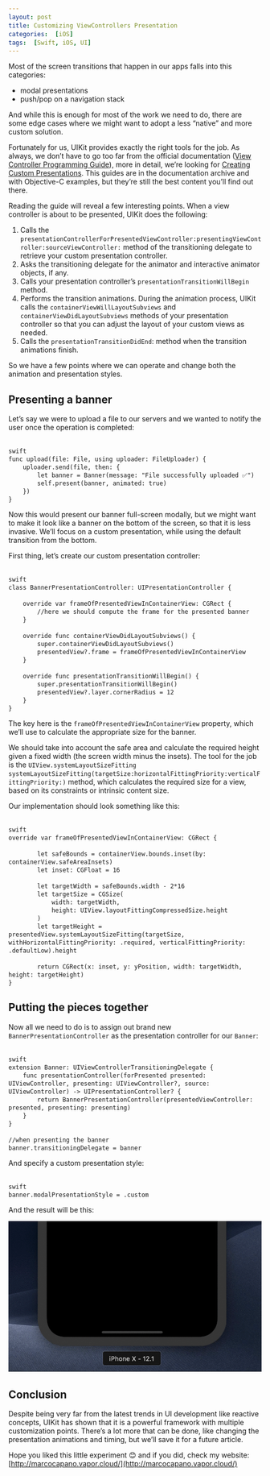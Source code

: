 ```yaml
---
layout: post
title: Customizing ViewControllers Presentation
categories:  [iOS]
tags:  [Swift, iOS, UI]
---
```


<link rel="stylesheet" href="/sundellsColors.css">

Most of the screen transitions that happen in our apps falls into this categories:
- modal presentations
- push/pop on a navigation stack

And while this is enough for most of the work we need to do, there are some edge cases where we might want to adopt a less “native” and more custom solution.

Fortunately for us, UIKit provides exactly the right tools for the job.
As always, we don’t have to go too far from the official documentation ([View Controller Programming Guide](https://developer.apple.com/library/archive/featuredarticles/ViewControllerPGforiPhoneOS/index.html#//apple_ref/doc/uid/TP40007457-CH2-SW1)), more in detail, we’re looking for [Creating Custom Presentations](https://developer.apple.com/library/archive/featuredarticles/ViewControllerPGforiPhoneOS/DefiningCustomPresentations.html#//apple_ref/doc/uid/TP40007457-CH25-SW1). This guides are in the documentation archive and with Objective-C examples, but they’re still the best content you’ll find out there.

Reading the guide will reveal a few interesting points. When a view controller is about to be presented, UIKit does the following:
 
1. Calls the `presentationControllerForPresentedViewController:presentingViewController:sourceViewController:` method of the transitioning delegate to retrieve your custom presentation controller.
2. Asks the transitioning delegate for the animator and interactive animator objects, if any.
3. Calls your presentation controller’s `presentationTransitionWillBegin` method.
4. Performs the transition animations. During the animation process, UIKit calls the `containerViewWillLayoutSubviews` and `containerViewDidLayoutSubviews` methods of your presentation controller so that you can adjust the layout of your custom views as needed.
5. Calls the `presentationTransitionDidEnd`: method when the transition animations finish.

So we have a few points where we can operate and change both the animation and presentation styles.

## Presenting a banner

Let’s say we were to upload a file to our servers and we wanted to notify the user once the operation is completed:

<pre class="splash"><code>
swift
<span class="keyword">func</span> upload(file: <span class="type">File</span>, using uploader: <span class="type">FileUploader</span>) {
    uploader.<span class="call">send</span>(file, then: {
        <span class="keyword">let</span> banner = <span class="type">Banner</span>(message: <span class="string">"File successfully uploaded ✅"</span>)
        <span class="keyword">self</span>.<span class="call">present</span>(banner, animated: <span class="keyword">true</span>)
    })
}
</code></pre>

Now this would present our banner full-screen modally, but we might want to make it look like a banner on the bottom of the screen, so that it is less invasive.
We’ll focus on a custom presentation, while using the default transition from the bottom.

First thing, let’s create our custom presentation controller:

<pre class="splash"><code>
swift
<span class="keyword">class</span> BannerPresentationController: <span class="type">UIPresentationController</span> {
  
    <span class="keyword">override var</span> frameOfPresentedViewInContainerView: <span class="type">CGRect</span> {
        <span class="comment">//here we should compute the frame for the presented banner</span>
    }
    
    <span class="keyword">override func</span> containerViewDidLayoutSubviews() {
        <span class="keyword">super</span>.<span class="call">containerViewDidLayoutSubviews</span>()
        presentedView?.<span class="property">frame</span> = frameOfPresentedViewInContainerView
    }
    
    <span class="keyword">override func</span> presentationTransitionWillBegin() {
        <span class="keyword">super</span>.<span class="call">presentationTransitionWillBegin</span>()
        presentedView?.<span class="property">layer</span>.<span class="property">cornerRadius</span> = <span class="number">12</span>
    }
}
</code></pre>

The key here is the `frameOfPresentedViewInContainerView` property, which we’ll use to calculate the appropriate size for the banner.

We should take into account the safe area and calculate the required height given a fixed width (the screen width minus the insets).
The tool for the job is the `UIView.systemLayoutSizeFitting`
`systemLayoutSizeFitting(targetSize:horizontalFittingPriority:verticalFittingPriority:)` method, which calculates the required size for a view, based on its constraints or intrinsic content size.

Our implementation should look something like this:

<pre class="splash"><code>
swift
<span class="keyword">override var</span> frameOfPresentedViewInContainerView: <span class="type">CGRect</span> {
        
        <span class="keyword">let</span> safeBounds = containerView.<span class="property">bounds</span>.<span class="call">inset</span>(by: containerView.<span class="property">safeAreaInsets</span>)
        <span class="keyword">let</span> inset: <span class="type">CGFloat</span> = <span class="number">16</span>
        
        <span class="keyword">let</span> targetWidth = safeBounds.<span class="property">width</span> - <span class="number">2</span>*<span class="number">16</span>
        <span class="keyword">let</span> targetSize = <span class="type">CGSize</span>(
            width: targetWidth,
            height: <span class="type">UIView</span>.<span class="property">layoutFittingCompressedSize</span>.<span class="property">height</span>
        )
        <span class="keyword">let</span> targetHeight = presentedView.<span class="call">systemLayoutSizeFitting</span>(targetSize, withHorizontalFittingPriority: .<span class="dotAccess">required</span>, verticalFittingPriority: .<span class="dotAccess">defaultLow</span>).<span class="property">height</span>
        
        <span class="keyword">return</span> <span class="type">CGRect</span>(x: inset, y: yPosition, width: targetWidth, height: targetHeight)
}
</code></pre>

## Putting the pieces together

Now all we need to do is to assign out brand new `BannerPresentationController` as the presentation controller for our `Banner`:
<pre class="splash"><code>
swift
<span class="keyword">extension</span> <span class="type">Banner</span>: <span class="type">UIViewControllerTransitioningDelegate</span> {
	<span class="keyword">func</span> presentationController(forPresented presented: <span class="type">UIViewController</span>, presenting: <span class="type">UIViewController</span>?, source: <span class="type">UIViewController</span>) -&gt; <span class="type">UIPresentationController</span>? {
        <span class="keyword">return</span> <span class="type">BannerPresentationController</span>(presentedViewController: presented, presenting: presenting)
    }
}

<span class="comment">//when presenting the banner</span>
banner.<span class="property">transitioningDelegate</span> = banner
</code></pre>

And specify a custom presentation style:
<pre class="splash"><code>
swift
banner.<span class="property">modalPresentationStyle</span> = .<span class="dotAccess">custom</span>
</code></pre>

And the result will be this:

![](/img/banner.gif)

## Conclusion

Despite being very far from the latest trends in UI development like reactive concepts, UIKit has shown that it is a powerful framework with multiple customization points.
There’s a lot more that can be done, like changing the presentation animations and timing, but we’ll save it for a future article. 

Hope you liked this little experiment 😊 and if you did, check my website: [http://marcocapano.vapor.cloud/](http://marcocapano.vapor.cloud/)

